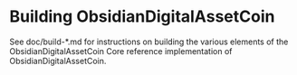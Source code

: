 Building ObsidianDigitalAssetCoin
================

See doc/build-*.md for instructions on building the various
elements of the ObsidianDigitalAssetCoin Core reference implementation of ObsidianDigitalAssetCoin.
